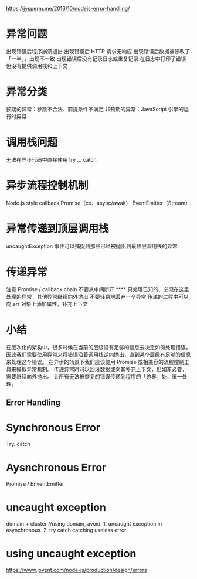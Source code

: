 https://jysperm.me/2016/10/nodejs-error-handling/
# 异常问题
出现错误后程序崩溃退出
出现错误后 HTTP 请求无响应
出现错误后数据被修改了「一半」，出现不一致
出现错误后没有记录日志或重复记录
在日志中打印了错误但没有提供调用栈和上下文

# 异常分类
预期的异常：参数不合法、前提条件不满足
非预期的异常：JavaScript 引擎的运行时异常

# 调用栈问题
无法在异步代码中直接使用 try … catch 

# 异步流程控制机制
Node.js style callback
Promise（co、async/await）
EventEmitter（Stream）

# 异常传递到顶层调用栈
uncaughtException 事件可以捕捉到那些已经被抛出到最顶层调用栈的异常

# 传递异常
注意 Promise / callback chain 不要从中间断开
**** 只处理已知的、必须在这里处理的异常，其他异常继续向外抛出
不要轻易地丢弃一个异常
传递的过程中可以向 err 对象上添加属性，补充上下文

# 小结
在层次化的架构中，很多时候在当前的层级没有足够的信息去决定如何处理错误，因此我们需要使用异常来将错误沿着调用栈逆向抛出，直到某个层级有足够的信息来处理这个错误。
在异步的场景下我们应该使用 Promise 或相兼容的流程控制工具来模拟异常机制。
传递异常时可以回滚数据或向其补充上下文，但如非必要，需要继续向外抛出。
让所有无法被恢复的错误传递到程序的「边界」处，统一处理。

## Error Handling
# Synchronous Error
Try..catch
# Aysnchronous Error
Promise / EnventEmitter
# uncaught exception
domain + cluster
//using domain, avoid: 1. uncaught exception in asynchronous. 2. try catch catching useless error
# using uncaught exception

https://www.joyent.com/node-js/production/design/errors


